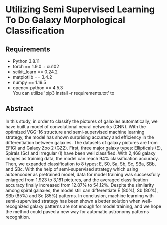 # Utilizing Semi Supervised Learning To Do Galaxy Morphological Classification
## Requirements
- Python 3.8.11
- torch == 1.9.0 + cu102
- scikit_learn == 0.24.2
- matplotlib == 3.4.2
- numpy == 1.19.5
- opencv-python == 4.5.3 <br>
You can utilize \'pip3 install -r requirements.txt' to 
## Abstract
In this study, in order to classify the pictures of galaxies automatically, we have
built a model of convolutional neural networks (CNN). With the optimized VGG-16
structure and semi-supervised machine learning strategy, the model has shown
surprising accuracy and efficiency in the differentiation between galaxies. The
datasets of galaxy pictures are from EFIGI and Galaxy Zoo 2 (GZ2). First, three
major galaxy types: Ellipticals (E), Spirals (Sc) and Irregular (I) have been well
classified. With 2,468 galaxy images as training data, the model can reach 94%
classification accuracy. Then, we expanded classification to 8 types: E, S0, Sa, Sb, Sc,
SBa, SBb, and SBc. With the help of semi-supervised strategy which using
autoencoder as pretrained model, data for model training was successfully enlarged
from 1,923 to 3,181 pictures, and the averaged classification accuracy finally
increased from 12.87% to 54.12%. Despite the similarity among spiral galaxies, the
model still can differentiate E (80%), Sb (80%), SBb (85%) and Sc (85%) patterns. In
conclusion, machine learning with semi-supervised strategy has been shown a better
solution when well-recognized galaxy patterns are not enough for model training, and
we hope the method could paved a new way for automatic astronomy patterns
recognition.
